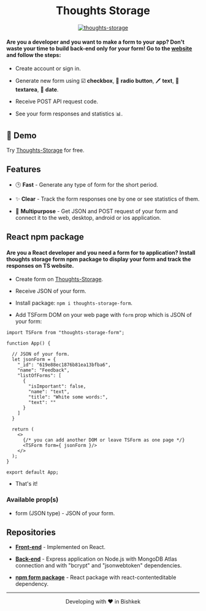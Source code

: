 <h1 align="center">
  Thoughts Storage
</h1>

<p align="center">
  <a href="https://github.com/omiaow/thoughts-storage-back-end/blob/main/LICENSE" target="blank">
    <img src="https://img.shields.io/github/license/omiaow/thoughts-storage-back-end?style=flat-square" alt="thoughts-storage" />
  </a>
</p>

#### Are you a developer and you want to make a form to your app? Don't waste your time to build back-end only for your form! Go to the [website](https://thoughts-storage.netlify.app/) and follow the steps:

- Create account or sign in.

- Generate new form using ☑️ **checkbox**, 🔘 **radio button**, 🖊️ **text**, 📝 **textarea**, 📅 **date**.

- Receive POST API request code.

- See your form responses and statistics 📊.

## 🚀 Demo

Try [Thoughts-Storage](https://thoughts-storage.netlify.app/) for free.

## Features

- 🕒 **Fast** - Generate any type of form for the short period.

- ✨ **Clear** - Track the form responses one by one or see statistics of them.

- 👀 **Multipurpose** - Get JSON and POST request of your form and connect it to the web, desktop, android or ios application.

## React npm package

#### Are you a React developer and you need a form for to application? Install thoughts storage form npm package to display your form and track the responses on TS website.

- Create form on [Thoughts-Storage](https://thoughts-storage.netlify.app/).

- Receive JSON of your form.

- Install package: ```npm i thoughts-storage-form```.

- Add TSForm DOM on your web page with ```form``` prop which is JSON of your form:
```
import TSForm from "thoughts-storage-form";

function App() {

  // JSON of your form.
  let jsonForm = {
    "_id": "619e88ec1876b81ea13bfba6",
    "name": "Feedback",
    "listOfForms": [
      {
        "isImportant": false,
        "name": "text",
        "title": "White some words:",
        "text": ""
      }
    ]
  }

  return (
    <>
      {/* you can add another DOM or leave TSForm as one page */}
      <TSForm form={ jsonForm }/>
    </>
  );
}

export default App;
```

- That's it!

### Available prop(s)

- form (JSON type) - JSON of your form.

## Repositories

- **[Front-end](https://github.com/omiaow/thoughts-storage-front-end)** - Implemented on React.

- **[Back-end](https://github.com/omiaow/thoughts-storage-back-end)** - Express application on Node.js with MongoDB Atlas connection and with "bcrypt" and "jsonwebtoken" dependencies.

- **[npm form package](https://github.com/omiaow/react-thoughts-storage-form)** - React package with react-contenteditable dependency.

<hr>
<p align="center">
  Developing with ❤️ in Bishkek
</p>
